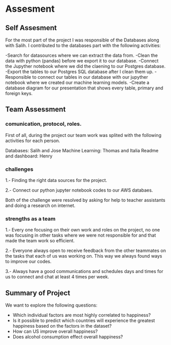 # Assesment

## Self Assesment

For the most part of the project I was responsible of the Databases along with Salih. I contributed to the databases part with the following activities:

-Search for datasources where we can extract the data from.
-Clean the data with python (pandas) before we export it to our database.
-Connect the Jupyther notebook where we did the claening to our Postgres database.
-Export the tables to our Postgres SQL database after I clean them up.
-Responsible to connect our tables in our database with our jupyther notebook where we created our machine learning models.
-Create a database diagram for our presentation that shows every table, primary and foreign keys.

## Team Assessment

### comunication, protocol, roles.

First of all, during the project our team work was splited with the following activities for each person.

Databases: Salih and Jose
Machine Learning: Thomas and Italia
Readme and dashboard: Henry

### challenges
1.- Finding the right data sources for the project. 

2.- Connect our python jupyter notebook codes to our AWS databaes.

Both of the challenge were resolved by asking for help to teacher assistants and doing a research on internet.

### strengths as a team

1.- Every one focusing on their own work and roles on the project, no one was focusing in other tasks where we were not responsible for and that made the team work so efficient.

2.- Everyone always open to receive feedback from the other teammates on the tasks that each of us was working on. This way we always found ways to improve our codes.

3.- Always have a good communications and schedules days and times for us to connect and chat at least 4 times per week.

## Summary of Project 


We want to explore the following questions:
- Which individual factors are most highly correlated to happiness?
- Is it possible to predict which countries will experience the greatest happiness based on the factors in the dataset?
- How can US improve overall happiness?
- Does alcohol consumption effect overall happiness?






































